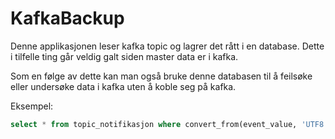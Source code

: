 # KafkaBackup

Denne applikasjonen leser kafka topic og lagrer det rått i en database.
Dette i tilfelle ting går veldig galt siden master data er i kafka.

Som en følge av dette kan man også bruke denne databasen til å feilsøke eller undersøke data i kafka uten å koble seg på kafka.

Eksempel:

```sql
select * from topic_notifikasjon where convert_from(event_value, 'UTF8')::jsonb @> '{"@type": "KalenderavtaleOppdatert"}'::jsonb;
```